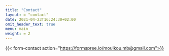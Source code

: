 ```yaml
---
title: "Contact"
layout: = "contact"
date: 2021-04-23T16:24:30+02:00
omit_header_text: true
menu: main
weight: = 2
---
```



{{< form-contact action="https://formspree.io/moulkou.mb@gmail.com">}}